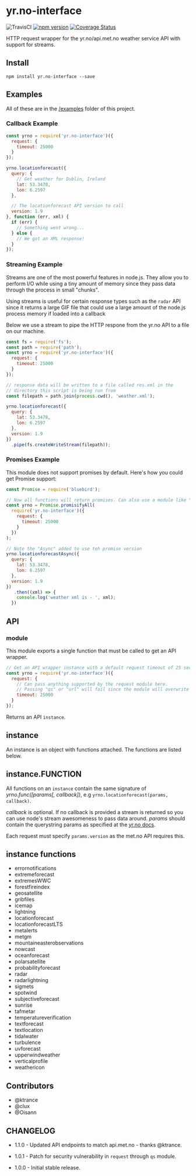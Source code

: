 yr.no-interface
===============

![TravisCI](https://travis-ci.org/evanshortiss/yr.nno-interface.svg) [![npm version](https://badge.fury.io/js/yr.no-interface.svg)](https://badge.fury.io/js/yr.no-interface) [![Coverage Status](https://coveralls.io/repos/github/evanshortiss/yr.no-interface/badge.svg?branch=master)](https://coveralls.io/github/evanshortiss/yr.no-interface?branch=master)

HTTP request wrapper for the yr.no/api.met.no weather service API with support
for streams.

## Install

```
npm install yr.no-interface --save
```

## Examples

All of these are in the [/examples](github.com/evanshortiss/yr.no-interface/tree/master/examples)
folder of this project.

### Callback Example

```javascript
const yrno = require('yr.no-interface')({
  request: {
    timeout: 25000
  }
});

yrno.locationforecast({
  query: {
    // Get weather for Dublin, Ireland
    lat: 53.3478,
    lon: 6.2597
  },

  // The locationforecast API version to call
  version: 1.9
}, function (err, xml) {
  if (err) {
    // Something went wrong...
  } else {
    // We got an XML response!
  }
});
```


### Streaming Example
Streams are one of the most powerful features in node.js. They allow you to
perform I/O while using a tiny amount of memory since they pass data through the
process in small "chunks".

Using streams is useful for certain response types such as the `radar` API since
it returns a large GIF file that could use a large amount of the node.js process
memory if loaded into a callback

Below we use a stream to pipe the HTTP respone from the yr.no API to a file on
our machine.

```javascript
const fs = require('fs');
const path = require('path');
const yrno = require('yr.no-interface')({
  request: {
    timeout: 25000
  }
});

// response data will be written to a file called res.xml in the
// directory this script is being run from
const filepath = path.join(process.cwd(), 'weather.xml');

yrno.locationforecast({
  query: {
    lat: 53.3478,
    lon: 6.2597
  },
  version: 1.9
})
  .pipe(fs.createWriteStream(filepath));
```

### Promises Example
This module does not support promises by default. Here's how you could get
Promise support:

```js
const Promise = require('bluebird');

// Now all functions will return promises. Can also use a module like "pify"
const yrno = Promise.promisifyAll(
  require('yr.no-interface')({
    request: {
      timeout: 25000
    }
  })
);

// Note the "Async" added to use teh promise version
yrno.locationforecastAsync({
  query: {
    lat: 53.3478,
    lon: 6.2597
  },
  version: 1.9
})
   .then((xml) => {
    console.log('weather xml is - ', xml);
  })
```

## API

### module
This module exports a single function that must be called to get an API wrapper.

```js
// Get an API wrapper instance with a default request timeout of 25 seconds
const yrno = require('yr.no-interface')({
  request: {
    // Can pass anything supported by the request module here.
    // Passing "qs" or "url" will fail since the module will overwrite them
    timeout: 25000
  }
});
```

Returns an API `instance`.

## instance

An instance is an object with functions attached. The functions are listed
below.

## instance.FUNCTION

All functions on an `instance` contain the same signature of
_yrno.func([params[, callback])_, e.g `yrno.locationforecast(params, callback)`.

_callback_ is optional. If no callback is provided a stream is returned so you
can use node's stream awesomeness to pass data around. _params_ should contain
the querystring params as specified at the
[yr.no docs](api.met.no/weatherapi/documentation).

Each request must specify `params.version` as the met.no API requires this.

## instance functions

* errornotifications
* extremeforecast
* extremesWWC
* forestfireindex
* geosatellite
* gribfiles
* icemap
* lightning
* locationforecast
* locationforecastLTS
* metalerts
* metgm
* mountaineasterobservations
* nowcast
* oceanforecast
* polarsatellite
* probabilityforecast
* radar
* radarlightning
* sigmets
* spotwind
* subjectiveforecast
* sunrise
* tafmetar
* temperatureverification
* textforecast
* textlocation
* tidalwater
* turbulence
* uvforecast
* upperwindweather
* verticalprofile
* weathericon


## Contributors

* @ktrance
* @clux
* @Oisann


## CHANGELOG

* 1.1.0 - Updated API endpoints to match api.met.no - thanks @ktrance.

* 1.0.1 - Patch for security vulnerability in `request` through `qs` module.

* 1.0.0 - Initial stable release.
